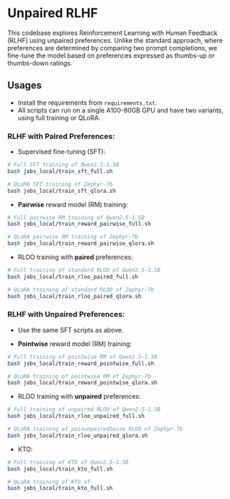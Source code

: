 # Unpaired RLHF
This codebase explores Reinforcement Learning with Human Feedback (RLHF) using unpaired preferences. 
Unlike the standard approach, where preferences are determined by comparing two prompt completions, 
we fine-tune the model based on preferences expressed as thumbs-up or thumbs-down ratings.

## Usages
* Install the requirements from `requirements.txt`. 
* All scripts can run on a single A100-80GB GPU and have two variants, using full training or QLoRA. 

### RLHF with Paired Preferences: 
* Supervised fine-tuning (SFT):
```bash
# Full SFT training of Qwen2.5-1.5B
bash jobs_local/train_sft_full.sh

# QLoRA SFT training of Zephyr-7b
bash jobs_local/train_sft_qlora.sh
```

* **Pairwise** reward model (RM) training: 
```bash
# Full pairwise RM training of Qwen2.5-1.5B
bash jobs_local/train_reward_pairwise_full.sh

# QLoRA pairwise RM training of Zephyr-7b
bash jobs_local/train_reward_pairwise_qlora.sh
```

* RLOO training with **paired** preferences: 
```bash
# Full training of standard RLOO of Qwen2.5-1.5B
bash jobs_local/train_rloo_paired_full.sh

# QLoRA training of standard RLOO of Zephyr-7b
bash jobs_local/train_rloo_paired_qlora.sh
```

### RLHF with Unpaired Preferences:
* Use the same SFT scripts as above.

* **Pointwise** reward model (RM) training: 
```bash
# Full training of pointwise RM of Qwen2.5-1.5B
bash jobs_local/train_reward_pointwise_full.sh

# QLoRA training of pointwise RM of Zephyr-7b
bash jobs_local/train_reward_pointwise_qlora.sh
```

* RLOO training with **unpaired** preferences: 
```bash
# Full training of unpaired RLOO of Qwen2.5-1.5B
bash jobs_local/train_rloo_unpaired_full.sh

# QLoRA training of poinunpairedtwise RLOO of Zephyr-7b
bash jobs_local/train_rloo_unpaired_qlora.sh
```

* KTO:
```bash
# Full training of KTO of Qwen2.5-1.5B
bash jobs_local/train_kto_full.sh

# QLoRA training of KTO of 
bash jobs_local/train_kto_full.sh
```
